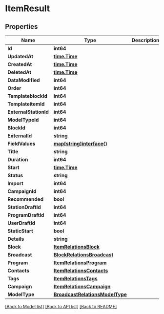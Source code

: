 # ItemResult

## Properties

Name | Type | Description | Notes
------------ | ------------- | ------------- | -------------
**Id** | **int64** |  | [optional] 
**UpdatedAt** | [**time.Time**](time.Time.md) |  | [optional] 
**CreatedAt** | [**time.Time**](time.Time.md) |  | [optional] 
**DeletedAt** | [**time.Time**](time.Time.md) |  | [optional] 
**DataModified** | **int64** |  | [optional] 
**Order** | **int64** |  | [optional] 
**TemplateblockId** | **int64** |  | [optional] 
**TemplateitemId** | **int64** |  | [optional] 
**ExternalStationId** | **int64** |  | [optional] 
**ModelTypeId** | **int64** |  | 
**BlockId** | **int64** |  | [optional] 
**ExternalId** | **string** |  | [optional] 
**FieldValues** | [**map[string]interface{}**](.md) |  | [optional] 
**Title** | **string** |  | [optional] 
**Duration** | **int64** |  | [optional] 
**Start** | [**time.Time**](time.Time.md) |  | [optional] 
**Status** | **string** |  | [optional] 
**Import** | **int64** |  | [optional] 
**CampaignId** | **int64** |  | [optional] 
**Recommended** | **bool** |  | [optional] 
**StationDraftId** | **int64** |  | [optional] 
**ProgramDraftId** | **int64** |  | [optional] 
**UserDraftId** | **int64** |  | [optional] 
**StaticStart** | **bool** |  | [optional] 
**Details** | **string** |  | [optional] 
**Block** | [**ItemRelationsBlock**](ItemRelations_block.md) |  | [optional] 
**Broadcast** | [**BlockRelationsBroadcast**](BlockRelations_broadcast.md) |  | [optional] 
**Program** | [**ItemRelationsProgram**](ItemRelations_program.md) |  | [optional] 
**Contacts** | [**ItemRelationsContacts**](ItemRelations_contacts.md) |  | [optional] 
**Tags** | [**ItemRelationsTags**](ItemRelations_tags.md) |  | [optional] 
**Campaign** | [**ItemRelationsCampaign**](ItemRelations_campaign.md) |  | [optional] 
**ModelType** | [**BroadcastRelationsModelType**](BroadcastRelations_model_type.md) |  | [optional] 

[[Back to Model list]](../README.md#documentation-for-models) [[Back to API list]](../README.md#documentation-for-api-endpoints) [[Back to README]](../README.md)


